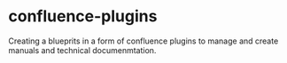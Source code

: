 # confluence-plugins
Creating a blueprits in a form of confluence plugins to manage and create manuals and technical documenmtation.
